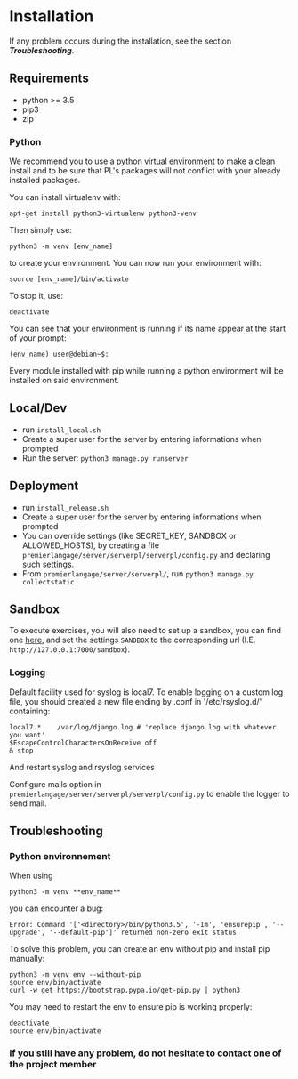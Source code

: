 # Installation

If any problem occurs during the installation, see the section ***Troubleshooting***.

## Requirements

- python >= 3.5
- pip3
- zip

### Python

We recommend you to use a [python virtual environment](https://docs.python.org/3/tutorial/venv.html) to make a clean install and to be 
sure that PL's packages will not conflict with your already installed packages.

You can install virtualenv with:

    apt-get install python3-virtualenv python3-venv

Then simply use:

    python3 -m venv [env_name]

to create your environment. You can now run your environment with:

    source [env_name]/bin/activate

To stop it, use:

    deactivate

You can see that your environment is running if its name appear at the start of your prompt:

    (env_name) user@debian~$:

Every module installed with pip while running a python environment will be installed on said environment.

## Local/Dev

- run `install_local.sh`
- Create a super user for the server by entering informations when prompted
- Run the server: `python3 manage.py runserver`

## Deployment

- run `install_release.sh`
- Create a super user for the server by entering informations when prompted
- You can override settings (like SECRET_KEY, SANDBOX or ALLOWED_HOSTS), by creating a file `premierlangage/server/serverpl/serverpl/config.py` and declaring such settings.
- From `premierlangage/server/serverpl/`, run `python3 manage.py collectstatic`

## Sandbox

To execute exercises, you will also need to set up a sandbox, you can find one [here](https://github.com/plgitlogin/sandbox),
and set the settings `SANDBOX` to the corresponding url (I.E. `http://127.0.0.1:7000/sandbox`).

### Logging

Default facility used for syslog is local7.
To enable logging on a custom log file, you should created a new file ending by .conf in '/etc/rsyslog.d/' containing:

```
local7.*	/var/log/django.log # 'replace django.log with whatever you want'
$EscapeControlCharactersOnReceive off
& stop
```

And restart syslog and rsyslog services

Configure mails option in `premierlangage/server/serverpl/serverpl/config.py` to enable the logger to send mail.

## Troubleshooting

### Python environnement

When using

    python3 -m venv **env_name**

you can encounter a bug:

    Error: Command '['<directory>/bin/python3.5', '-Im', 'ensurepip', '--upgrade', '--default-pip']' returned non-zero exit status

To solve this problem, you can create an env without pip and install pip manually:

    python3 -m venv env --without-pip
    source env/bin/activate
    curl -w get https://bootstrap.pypa.io/get-pip.py | python3

You may need to restart the env to ensure pip is working properly:

    deactivate
    source env/bin/activate

### If you still have any problem, do not hesitate to contact one of the project member
